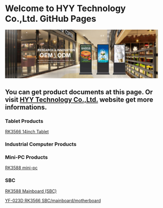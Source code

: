 # Welcome to HYY Technology Co.,Ltd. GitHub Pages

![](banner.jpeg)
## You can get product documents at this page. Or visit [HYY Technology Co.,Ltd.](www.we-signage.com) website get more informations.

### Tablet Products
[RK3566 14inch Tablet](https://github.com/pengyixing/RK3566-14inch-Tablet)

### Industrial Computer Products

### Mini-PC Products
[RK3588 mini-pc](https://github.com/pengyixing/RK3588-Development-Board/blob/main/mini-pc.md)
### SBC
[RK3588 Mainboard (SBC)](https://github.com/pengyixing/RK3588-Development-Board)

[YF-023D RK3566 SBC/mainboard/motherboard](https://github.com/pengyixing/RK3566-14inch-Tablet/blob/main/YF-023D_RK3566_SBC.md)